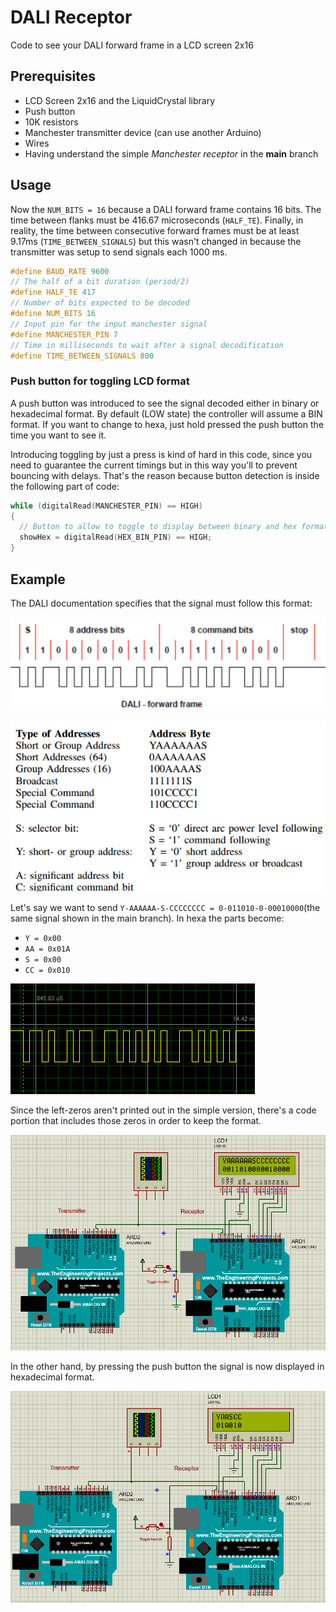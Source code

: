 # DALI Receptor
Code to see your DALI forward frame in a LCD screen 2x16

## Prerequisites
* LCD Screen 2x16 and the LiquidCrystal library
* Push button
* 10K resistors
* Manchester transmitter device (can use another Arduino)
* Wires
* Having understand the simple _Manchester receptor_ in the __main__ branch

## Usage
Now the `NUM_BITS = 16` because a DALI forward frame contains 16 bits. The time between flanks must be 416.67 microseconds (`HALF_TE`). Finally, in reality, the time between consecutive forward frames must be at least 9.17ms (`TIME_BETWEEN_SIGNALS`) but this wasn't changed in because the transmitter was setup to send signals each 1000 ms. 
```C
#define BAUD_RATE 9600
// The half of a bit duration (period/2)
#define HALF_TE 417
// Number of bits expected to be decoded
#define NUM_BITS 16
// Input pin for the input manchester signal
#define MANCHESTER_PIN 7
// Time in milliseconds to wait after a signal decodification
#define TIME_BETWEEN_SIGNALS 800
```
### Push button for toggling LCD format
A push button was introduced to see the signal decoded either in binary or hexadecimal format. By default (LOW state) the controller will assume a BIN format. If you want to change to hexa, just hold pressed the push button the time you want to see it. 

Introducing toggling by just a press is kind of hard in this code, since you need to guarantee the current timings but in this way you'll to prevent bouncing with delays. That's the reason because button detection is inside the following part of code:

```ino
while (digitalRead(MANCHESTER_PIN) == HIGH)
{
  // Button to allow to toggle to display between binary and hex format
  showHex = digitalRead(HEX_BIN_PIN) == HIGH;
}
```


## Example
The DALI documentation specifies that the signal must follow this format:

![DALI forward frame](/images/dali-forward-frame.png)

![Forward frame description](/images/forward-frame-description.png)

Let's say we want to send `Y-AAAAAA-S-CCCCCCCC = 0-011010-0-00010000`(the same signal shown in the main branch). In hexa the parts become:
* `Y = 0x00`
* `AA = 0x01A`
* `S = 0x00`
* `CC = 0x010`

![Input signal](/images/input-signal.png)

Since the left-zeros aren't printed out in the simple version, there's a code portion that includes those zeros in order to keep the format. 

![alt text](/images/simulation-binary.png)

In the other hand, by pressing the push button the signal is now displayed in hexadecimal format.

![alt text](/images/simulation-hex.png)
